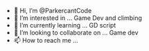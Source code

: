 - 👋 Hi, I’m @ParkercantCode
- 👀 I’m interested in ... Game Dev and climbing 
- 🌱 I’m currently learning ... GD script 
- 💞️ I’m looking to collaborate on ... Game dev 
- 📫 How to reach me ...

<!---
ParkercantCode/ParkercantCode is a ✨ special ✨ repository because its `README.md` (this file) appears on your GitHub profile.
You can click the Preview link to take a look at your changes.
--->
